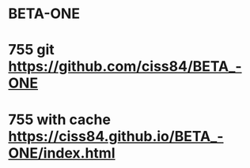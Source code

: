 # BETA-ONE
# 755 git https://github.com/ciss84/BETA_-ONE
# 755 with cache https://ciss84.github.io/BETA_-ONE/index.html
